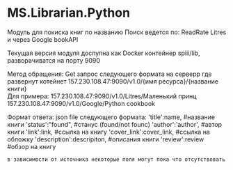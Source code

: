 # MS.Librarian.Python
Модуль для покиска книг по названию
Поиск ведется по: ReadRate Litres и через Google bookAPI

Текущая версия модуля доспупна как Docker контейнер spiii/lib, разворачиватся на порту 9090

Метод обращения: Get запрос следующего формата на серверр где развернут котейнет
        157.230.108.47:9090/v1.0/{имя ресурса}/{название книги}       
    Для примера:
        157.230.108.47:9090/v1.0/Litres/Маленький принц
        157.230.108.47:9090/v1.0/Google/Python cookbook

Формат ответа:
    json file следующего формата:
        'title':name,                   #название книги
        'status':"found",               #станус (found/not founc)
        'author':'author',              #автор книги 
        'link':link,                    #ссылка на книгу 
        'cover_link':cover_link,        #ссылка на обложку
        'description':descripiton,      #описания книги
        'review':review                 #обзор на книгу
    
    в зависимости от источника некоторые поля могут пока что отсутствовать
                
